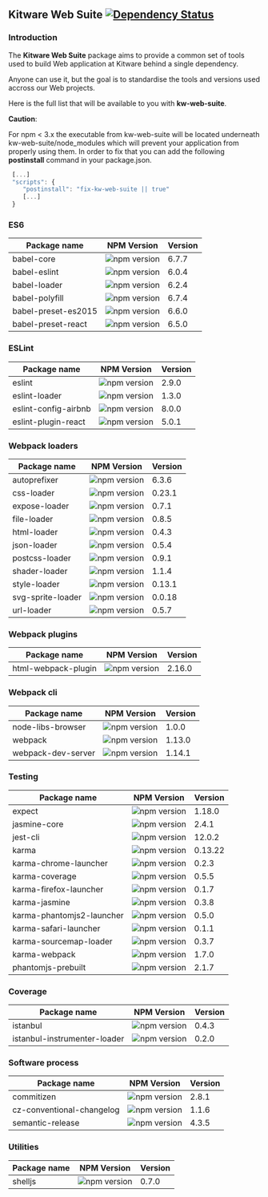 ## Kitware Web Suite [![Dependency Status](https://img.shields.io/david/kitware/kw-web-suite.svg)](https://david-dm.org/kitware/kw-web-suite)

### Introduction

The **Kitware Web Suite** package aims to provide a common
set of tools used to build Web application at Kitware behind
a single dependency.

Anyone can use it, but the goal is to standardise
the tools and versions used accross our Web projects.

Here is the full list that will be available to you with **kw-web-suite**.

**Caution**:

For npm < 3.x the executable from kw-web-suite will be located underneath kw-web-suite/node_modules
which will prevent your application from properly using them. In order to fix that you can
add the following **postinstall** command in your package.json.

```js
 [...]
 "scripts": {
    "postinstall": "fix-kw-web-suite || true"
    [...]
 }
```

### ES6

Package name        | NPM Version                                                      | Version
------------------- | ---------------------------------------------------------------- | ---------
babel-core          | ![npm version](https://badge.fury.io/js/babel-core.svg)          | 6.7.7
babel-eslint        | ![npm version](https://badge.fury.io/js/babel-eslint.svg)        | 6.0.4
babel-loader        | ![npm version](https://badge.fury.io/js/babel-loader.svg)        | 6.2.4
babel-polyfill      | ![npm version](https://badge.fury.io/js/babel-polyfill.svg)      | 6.7.4
babel-preset-es2015 | ![npm version](https://badge.fury.io/js/babel-preset-es2015.svg) | 6.6.0
babel-preset-react  | ![npm version](https://badge.fury.io/js/babel-preset-react.svg)  | 6.5.0

### ESLint

Package name         | NPM Version                                                       | Version
-------------------- | ----------------------------------------------------------------- | --------
eslint               | ![npm version](https://badge.fury.io/js/eslint.svg)               | 2.9.0
eslint-loader        | ![npm version](https://badge.fury.io/js/eslint-loader.svg)        | 1.3.0
eslint-config-airbnb | ![npm version](https://badge.fury.io/js/eslint-config-airbnb.svg) | 8.0.0
eslint-plugin-react  | ![npm version](https://badge.fury.io/js/eslint-plugin-react.svg)  | 5.0.1

### Webpack loaders

Package name        | NPM Version                                                       | Version
------------------- | ----------------------------------------------------------------- | --------
autoprefixer        | ![npm version](https://badge.fury.io/js/autoprefixer.svg)         | 6.3.6
css-loader          | ![npm version](https://badge.fury.io/js/css-loader.svg)           | 0.23.1
expose-loader       | ![npm version](https://badge.fury.io/js/expose-loader.svg)        | 0.7.1
file-loader         | ![npm version](https://badge.fury.io/js/file-loader.svg)          | 0.8.5
html-loader         | ![npm version](https://badge.fury.io/js/html-loader.svg)          | 0.4.3
json-loader         | ![npm version](https://badge.fury.io/js/json-loader.svg)          | 0.5.4
postcss-loader      | ![npm version](https://badge.fury.io/js/postcss-loader.svg)       | 0.9.1
shader-loader       | ![npm version](https://badge.fury.io/js/shader-loader.svg)        | 1.1.4
style-loader        | ![npm version](https://badge.fury.io/js/style-loader.svg)         | 0.13.1
svg-sprite-loader   | ![npm version](https://badge.fury.io/js/svg-sprite-loader.svg)    | 0.0.18
url-loader          | ![npm version](https://badge.fury.io/js/url-loader.svg)           | 0.5.7

### Webpack plugins

Package name        | NPM Version                                                      | Version
------------------- | ---------------------------------------------------------------- | --------
html-webpack-plugin | ![npm version](https://badge.fury.io/js/html-webpack-plugin.svg) | 2.16.0

### Webpack cli

Package name        | NPM Version                                                     | Version
------------------- | --------------------------------------------------------------- | --------
node-libs-browser   | ![npm version](https://badge.fury.io/js/node-libs-browser.svg)  | 1.0.0
webpack             | ![npm version](https://badge.fury.io/js/webpack.svg)            | 1.13.0
webpack-dev-server  | ![npm version](https://badge.fury.io/js/webpack-dev-server.svg) | 1.14.1

### Testing

Package name              | NPM Version                                                            | Version
------------------------- | ---------------------------------------------------------------------- | --------
expect                    | ![npm version](https://badge.fury.io/js/expect.svg)                    | 1.18.0
jasmine-core              | ![npm version](https://badge.fury.io/js/jasmine-core.svg)              | 2.4.1
jest-cli                  | ![npm version](https://badge.fury.io/js/jest-cli.svg)                  | 12.0.2
karma                     | ![npm version](https://badge.fury.io/js/karma.svg)                     | 0.13.22
karma-chrome-launcher     | ![npm version](https://badge.fury.io/js/karma-chrome-launcher.svg)     | 0.2.3
karma-coverage            | ![npm version](https://badge.fury.io/js/karma-coverage.svg)            | 0.5.5
karma-firefox-launcher    | ![npm version](https://badge.fury.io/js/karma-firefox-launcher.svg)    | 0.1.7
karma-jasmine             | ![npm version](https://badge.fury.io/js/karma-jasmine.svg)             | 0.3.8
karma-phantomjs2-launcher | ![npm version](https://badge.fury.io/js/karma-phantomjs2-launcher.svg) | 0.5.0
karma-safari-launcher     | ![npm version](https://badge.fury.io/js/karma-safari-launcher.svg)     | 0.1.1
karma-sourcemap-loader    | ![npm version](https://badge.fury.io/js/karma-sourcemap-loader.svg)    | 0.3.7
karma-webpack             | ![npm version](https://badge.fury.io/js/karma-webpack.svg)             | 1.7.0
phantomjs-prebuilt        | ![npm version](https://badge.fury.io/js/phantomjs-prebuilt.svg)        | 2.1.7

### Coverage

Package name                 | NPM Version                                                               | Version
---------------------------- | ------------------------------------------------------------------------- | --------
istanbul                     | ![npm version](https://badge.fury.io/js/istanbul.svg)                     | 0.4.3
istanbul-instrumenter-loader | ![npm version](https://badge.fury.io/js/istanbul-instrumenter-loader.svg) | 0.2.0

### Software process

Package name              | NPM Version                                                            | Version
------------------------- | ---------------------------------------------------------------------- | --------
commitizen                | ![npm version](https://badge.fury.io/js/commitizen.svg)                | 2.8.1
cz-conventional-changelog | ![npm version](https://badge.fury.io/js/cz-conventional-changelog.svg) | 1.1.6
semantic-release          | ![npm version](https://badge.fury.io/js/semantic-release.svg)          | 4.3.5


### Utilities

Package name  | NPM Version                                          | Version
------------- | ---------------------------------------------------- | --------
shelljs       | ![npm version](https://badge.fury.io/js/shelljs.svg) | 0.7.0
